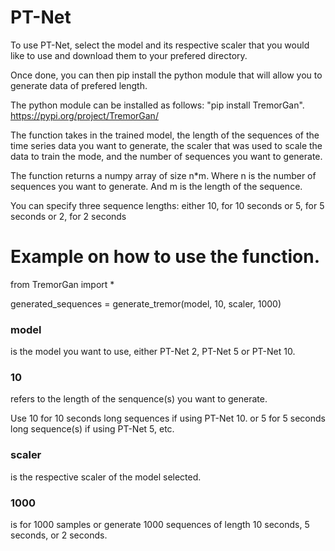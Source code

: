 
# PT-Net

To use PT-Net, select the model and its respective scaler that you would like to use and download them to your prefered directory.

Once done, you can then pip install the python module that will allow you to generate data of prefered length.

The python module can be installed as follows: "pip install TremorGan".
https://pypi.org/project/TremorGan/

The function takes in the trained model, the length of the sequences of the time series data you want to generate,
the scaler that was used to scale the data to train the mode, and the number of sequences you want to generate.

The function returns a numpy array of size n*m.
Where n is the number of sequences you want to generate.
And m is the length of the sequence.

You can specify three sequence lengths: either 10, for 10 seconds
						    	            or 5, for 5 seconds
						    	            or 2, for 2 seconds

# Example on how to use the function.

from TremorGan import *

generated_sequences = generate_tremor(model, 10, scaler, 1000)

### model
is the model you want to use, either PT-Net 2, PT-Net 5 or PT-Net 10.
### 10
refers to the length of the senquence(s) you want to generate.

Use 10 for 10 seconds long sequences if using PT-Net 10. or 5 for 5 seconds long sequence(s) if using PT-Net 5, etc.
### scaler
 is the respective scaler of the model selected.
### 1000
 is for 1000 samples or generate 1000 sequences of length 10 seconds, 5 seconds, or 2 seconds.

